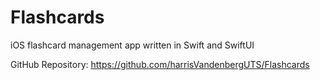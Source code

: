 # Flashcards

iOS flashcard management app written in Swift and SwiftUI

GitHub Repository: https://github.com/harrisVandenbergUTS/Flashcards
